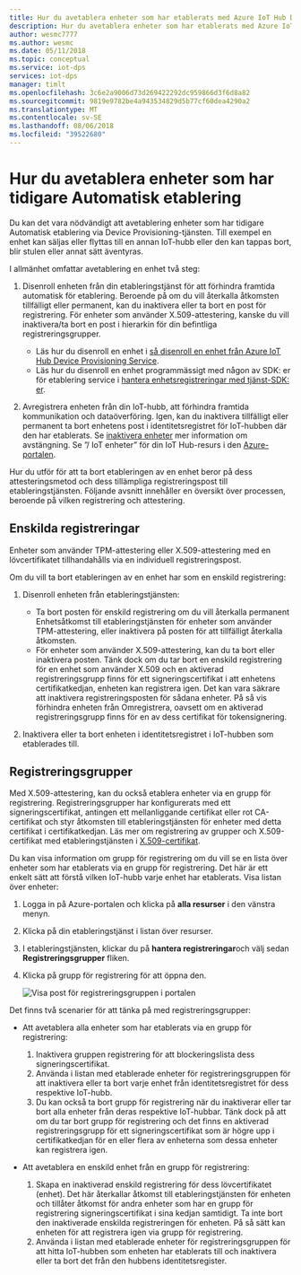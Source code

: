 ```yaml
---
title: Hur du avetablera enheter som har etablerats med Azure IoT Hub Device Provisioning-tjänsten | Microsoft Docs
description: Hur du avetablera enheter som har etablerats med Azure IoT Hub Device Provisioning-tjänsten
author: wesmc7777
ms.author: wesmc
ms.date: 05/11/2018
ms.topic: conceptual
ms.service: iot-dps
services: iot-dps
manager: timlt
ms.openlocfilehash: 3c6e2a9006d73d269422292dc959866d3f6d8a82
ms.sourcegitcommit: 9819e9782be4a943534829d5b77cf60dea4290a2
ms.translationtype: MT
ms.contentlocale: sv-SE
ms.lasthandoff: 08/06/2018
ms.locfileid: "39522680"
---
```

# <a name="how-to-deprovision-devices-that-were-previously-auto-provisioned"></a>Hur du avetablera enheter som har tidigare Automatisk etablering 

Du kan det vara nödvändigt att avetablering enheter som har tidigare Automatisk etablering via Device Provisioning-tjänsten. Till exempel en enhet kan säljas eller flyttas till en annan IoT-hubb eller den kan tappas bort, blir stulen eller annat sätt äventyras. 

I allmänhet omfattar avetablering en enhet två steg:

1. Disenroll enheten från din etableringstjänst för att förhindra framtida automatisk för etablering. Beroende på om du vill återkalla åtkomsten tillfälligt eller permanent, kan du inaktivera eller ta bort en post för registrering. För enheter som använder X.509-attestering, kanske du vill inaktivera/ta bort en post i hierarkin för din befintliga registreringsgrupper.  
 
   - Läs hur du disenroll en enhet i [så disenroll en enhet från Azure IoT Hub Device Provisioning Service](how-to-revoke-device-access-portal.md).
   - Läs hur du disenroll en enhet programmässigt med någon av SDK: er för etablering service i [hantera enhetsregistreringar med tjänst-SDK: er](how-to-manage-enrollments-sdks.md).

2. Avregistrera enheten från din IoT-hubb, att förhindra framtida kommunikation och dataöverföring. Igen, kan du inaktivera tillfälligt eller permanent ta bort enhetens post i identitetsregistret för IoT-hubben där den har etablerats. Se [inaktivera enheter](/azure/iot-hub/iot-hub-devguide-identity-registry#disable-devices) mer information om avstängning. Se ”/ IoT enheter” för din IoT Hub-resurs i den [Azure-portalen](https://portal.azure.com).

Hur du utför för att ta bort etableringen av en enhet beror på dess attesteringsmetod och dess tillämpliga registreringspost till etableringstjänsten. Följande avsnitt innehåller en översikt över processen, beroende på vilken registrering och attestering.

## <a name="individual-enrollments"></a>Enskilda registreringar
Enheter som använder TPM-attestering eller X.509-attestering med en lövcertifikatet tillhandahålls via en individuell registreringspost. 

Om du vill ta bort etableringen av en enhet har som en enskild registrering: 

1. Disenroll enheten från etableringstjänsten:

   - Ta bort posten för enskild registrering om du vill återkalla permanent Enhetsåtkomst till etableringstjänsten för enheter som använder TPM-attestering, eller inaktivera på posten för att tillfälligt återkalla åtkomsten. 
   - För enheter som använder X.509-attestering, kan du ta bort eller inaktivera posten. Tänk dock om du tar bort en enskild registrering för en enhet som använder X.509 och en aktiverad registreringsgrupp finns för ett signeringscertifikat i att enhetens certifikatkedjan, enheten kan registrera igen. Det kan vara säkrare att inaktivera registreringsposten för sådana enheter. På så vis förhindra enheten från Omregistrera, oavsett om en aktiverad registreringsgrupp finns för en av dess certifikat för tokensignering.

2. Inaktivera eller ta bort enheten i identitetsregistret i IoT-hubben som etablerades till. 


## <a name="enrollment-groups"></a>Registreringsgrupper
Med X.509-attestering, kan du också etablera enheter via en grupp för registrering. Registreringsgrupper har konfigurerats med ett signeringscertifikat, antingen ett mellanliggande certifikat eller rot CA-certifikat och styr åtkomsten till etableringstjänsten för enheter med detta certifikat i certifikatkedjan. Läs mer om registrering av grupper och X.509-certifikat med etableringstjänsten i [X.509-certifikat](concepts-security.md#x509-certificates). 

Du kan visa information om grupp för registrering om du vill se en lista över enheter som har etablerats via en grupp för registrering. Det här är ett enkelt sätt att förstå vilken IoT-hubb varje enhet har etablerats. Visa listan över enheter: 

1. Logga in på Azure-portalen och klicka på **alla resurser** i den vänstra menyn.
2. Klicka på din etableringstjänst i listan över resurser.
3. I etableringstjänsten, klickar du på **hantera registreringar**och välj sedan **Registreringsgrupper** fliken.
4. Klicka på grupp för registrering för att öppna den.

   ![Visa post för registreringsgruppen i portalen](./media/how-to-unprovision-devices/view-enrollment-group.png)

Det finns två scenarier för att tänka på med registreringsgrupper:

- Att avetablera alla enheter som har etablerats via en grupp för registrering:
  1. Inaktivera gruppen registrering för att blockeringslista dess signeringscertifikat. 
  2. Använda i listan med etablerade enheter för registreringsgruppen för att inaktivera eller ta bort varje enhet från identitetsregistret för dess respektive IoT-hubb. 
  3. Du kan också ta bort grupp för registrering när du inaktiverar eller tar bort alla enheter från deras respektive IoT-hubbar. Tänk dock på att om du tar bort grupp för registrering och det finns en aktiverad registreringsgrupp för ett signeringscertifikat som är högre upp i certifikatkedjan för en eller flera av enheterna som dessa enheter kan registrera igen. 

- Att avetablera en enskild enhet från en grupp för registrering:
  1. Skapa en inaktiverad enskild registrering för dess lövcertifikatet (enhet). Det här återkallar åtkomst till etableringstjänsten för enheten och tillåter åtkomst för andra enheter som har en grupp för registrering signeringscertifikat i sina kedjan samtidigt. Ta inte bort den inaktiverade enskilda registreringen för enheten. På så sätt kan enheten för att registrera igen via grupp för registrering. 
  2. Använda i listan med etablerade enheter för registreringsgruppen för att hitta IoT-hubben som enheten har etablerats till och inaktivera eller ta bort det från den hubbens identitetsregister. 
  
  











